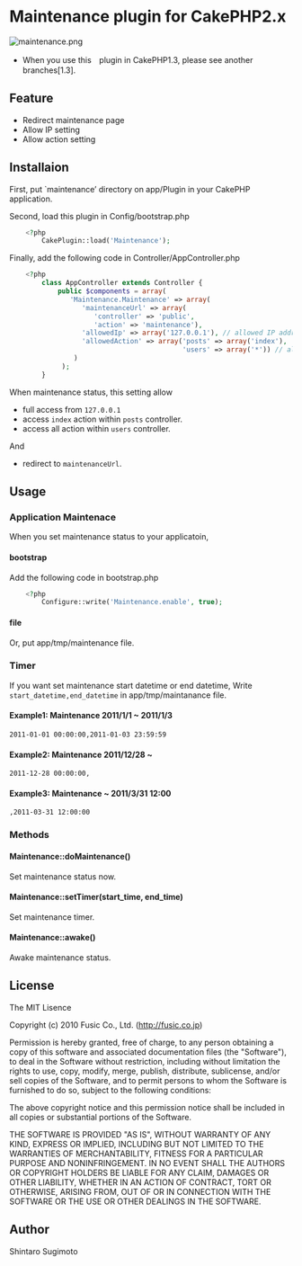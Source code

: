 # Maintenance plugin for CakePHP2.x #

![maintenance.png](documents/maintenance.png)

* When you use this　plugin in CakePHP1.3, please see another branches[1.3]. 

## Feature ##

* Redirect maintenance page
* Allow IP setting
* Allow action setting

## Installaion ##

First, put `maintenance’ directory on app/Plugin in your CakePHP application.

Second, load this plugin in Config/bootstrap.php

```php
    <?php
        CakePlugin::load('Maintenance');
```

Finally, add the following code in Controller/AppController.php

```php
    <?php
        class AppController extends Controller {
            public $components = array(
               'Maintenance.Maintenance' => array(
                  'maintenanceUrl' => array(
                     'controller' => 'public',
                     'action' => 'maintenance'),
                  'allowedIp' => array('127.0.0.1'), // allowed IP address when maintanance status
                  'allowedAction' => array('posts' => array('index'),
                                           'users' => array('*')) // allowed action when maintanance status
                )
             );
        }
```

When maintenance status, this setting allow 

* full access from `127.0.0.1`
* access `index` action within `posts` controller.
* access all action within `users` controller.

And

* redirect to `maintenanceUrl`.

## Usage ##

### Application Maintenace ###

When you set maintenance status to your applicatoin,

#### bootstrap ####

Add the following code in bootstrap.php

```php
    <?php
        Configure::write('Maintenance.enable', true);
```

#### file ####

Or, put app/tmp/maintenance file.

### Timer ###

If you want set maintenance start datetime or end datetime, Write `start_datetime,end_datetime` in app/tmp/maintanance file.

#### Example1: Maintenance 2011/1/1 ~ 2011/1/3 ####

    2011-01-01 00:00:00,2011-01-03 23:59:59

#### Example2: Maintenance 2011/12/28 ~ ####

    2011-12-28 00:00:00,

#### Example3: Maintenance ~ 2011/3/31 12:00 ####

    ,2011-03-31 12:00:00

### Methods ###

#### Maintenance::doMaintenance() ####
Set maintenance status now.

#### Maintenance::setTimer(start_time, end_time) ####
Set maintenance timer.

#### Maintenance::awake() ####
Awake maintenance status.


## License ##

The MIT Lisence

Copyright (c) 2010 Fusic Co., Ltd. (http://fusic.co.jp)

Permission is hereby granted, free of charge, to any person obtaining a copy of this software and associated documentation files (the "Software"), to deal in the Software without restriction, including without limitation the rights to use, copy, modify, merge, publish, distribute, sublicense, and/or sell copies of the Software, and to permit persons to whom the Software is furnished to do so, subject to the following conditions:

The above copyright notice and this permission notice shall be included in all copies or substantial portions of the Software.

THE SOFTWARE IS PROVIDED "AS IS", WITHOUT WARRANTY OF ANY KIND, EXPRESS OR IMPLIED, INCLUDING BUT NOT LIMITED TO THE WARRANTIES OF MERCHANTABILITY, FITNESS FOR A PARTICULAR PURPOSE AND NONINFRINGEMENT. IN NO EVENT SHALL THE AUTHORS OR COPYRIGHT HOLDERS BE LIABLE FOR ANY CLAIM, DAMAGES OR OTHER LIABILITY, WHETHER IN AN ACTION OF CONTRACT, TORT OR OTHERWISE, ARISING FROM, OUT OF OR IN CONNECTION WITH THE SOFTWARE OR THE USE OR OTHER DEALINGS IN THE SOFTWARE.

## Author ##

Shintaro Sugimoto
